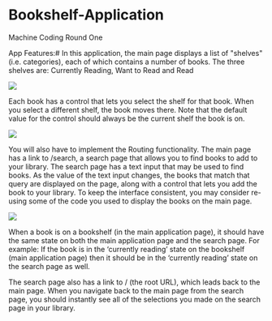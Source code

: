 # Bookshelf-Application
Machine Coding Round One



App Features:#
In this application, the main page displays a list of "shelves" (i.e. categories), each of which contains a number of books. The three shelves are: Currently Reading, Want to Read and Read

![](https://res.cloudinary.com/krishanucloud/image/upload/v1686930533/mc-1_aatfjh.png)

Each book has a control that lets you select the shelf for that book. When you select a different shelf, the book moves there. Note that the default value for the control should always be the current shelf the book is on.

![](https://res.cloudinary.com/krishanucloud/image/upload/v1686930533/mc-2_gekjxm.png)

You will also have to implement the Routing functionality. The main page has a link to /search, a search page that allows you to find books to add to your library. The search page has a text input that may be used to find books. As the value of the text input changes, the books that match that query are displayed on the page, along with a control that lets you add the book to your library. To keep the interface consistent, you may consider re-using some of the code you used to display the books on the main page.

![](https://res.cloudinary.com/krishanucloud/image/upload/v1686930535/mc-3_b7lm1c.png)

When a book is on a bookshelf (in the main application page), it should have the same state on both the main application page and the search page. For example: If the book is in the ‘currently reading’ state on the bookshelf (main application page) then it should be in the ‘currently reading’ state on the search page as well.

The search page also has a link to / (the root URL), which leads back to the main page. When you navigate back to the main page from the search page, you should instantly see all of the selections you made on the search page in your library.
